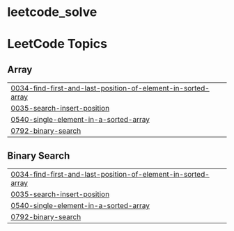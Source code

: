 # leetcode_solve
<!---LeetCode Topics Start-->
# LeetCode Topics
## Array
|  |
| ------- |
| [0034-find-first-and-last-position-of-element-in-sorted-array](https://github.com/skmahin661/leetcode_solve/tree/master/0034-find-first-and-last-position-of-element-in-sorted-array) |
| [0035-search-insert-position](https://github.com/skmahin661/leetcode_solve/tree/master/0035-search-insert-position) |
| [0540-single-element-in-a-sorted-array](https://github.com/skmahin661/leetcode_solve/tree/master/0540-single-element-in-a-sorted-array) |
| [0792-binary-search](https://github.com/skmahin661/leetcode_solve/tree/master/0792-binary-search) |
## Binary Search
|  |
| ------- |
| [0034-find-first-and-last-position-of-element-in-sorted-array](https://github.com/skmahin661/leetcode_solve/tree/master/0034-find-first-and-last-position-of-element-in-sorted-array) |
| [0035-search-insert-position](https://github.com/skmahin661/leetcode_solve/tree/master/0035-search-insert-position) |
| [0540-single-element-in-a-sorted-array](https://github.com/skmahin661/leetcode_solve/tree/master/0540-single-element-in-a-sorted-array) |
| [0792-binary-search](https://github.com/skmahin661/leetcode_solve/tree/master/0792-binary-search) |
<!---LeetCode Topics End-->